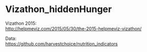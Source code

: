 # Vizathon_hiddenHunger

Vizathon 2015:  
http://helpmeviz.com/2015/05/30/the-2015-helpmeviz-vizathon/

Data:  
https://github.com/harvestchoice/nutrition_indicators
